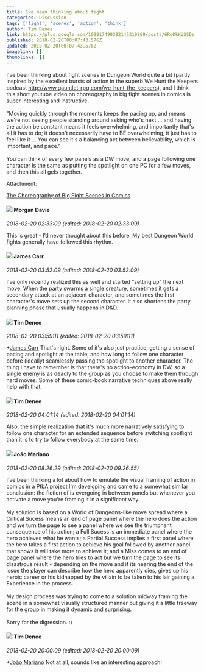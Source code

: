 ```yaml
---
title: Ive been thinking about fight
categories: Discussion
tags: ['fight', 'scenes', 'action', 'think']
author: Tim Denee
link: https://plus.google.com/109817499382146310869/posts/6ReKkKiSSDs
published: 2018-02-20T00:07:43.576Z
updated: 2018-02-20T00:07:43.576Z
imagelink: []
thumblinks: []
---
```


I&#39;ve been thinking about fight scenes in Dungeon World quite a bit (partly inspired by the excellent bursts of action in the superb We Hunt the Keepers podcast <a href="http://www.gauntlet-rpg.com/we-hunt-the-keepers" class="ot-anchor">http://www.gauntlet-rpg.com/we-hunt-the-keepers</a>), and I think this short youtube video on choreography in big fight scenes in comics is super interesting and instructive. <br /><br />&quot;Moving quickly through the moments keeps the pacing up, and means we&#39;re not seeing people standing around asking who&#39;s next ... and having the action be constant means it feels overwhelming, and importantly that&#39;s all it has to do; it doesn&#39;t necessarily have to BE overwhelming, it just has to feel like it ... You can see it&#39;s a balancing act between believability, which is important, and pace.&quot;<br /><br />You can think of every few panels as a DW move, and a page following one character is the same as putting the spotlight on one PC for a few moves, and then this all gels together. 


Attachment:

<a href='https://www.youtube.com/watch?v=iUEB96hd5ic&feature=em-subs_digest'>The Choreography of Big Fight Scenes in Comics</a>


<div id='comment z13nd3sobkvxvpht022aj13hct2oi533v'>
  <h4><img src='{{site.baseurl}}//images/avatars/112717337772809411308_photo.jpg'> Morgan Davie</h4>
      <p><cite>2018-02-20 02:33:09 (edited: 2018-02-20 02:33:09)</cite></p>
        <p>This is great - I’d never thought about this before. My best Dungeon World fights generally have followed this rhythm.</p>
</div>
        

<div id='comment z13nd3sobkvxvpht022aj13hct2oi533v'>
  <h4><img src='{{site.baseurl}}//images/avatars/110439826786622182650_photo.jpg'> James Carr</h4>
      <p><cite>2018-02-20 03:52:09 (edited: 2018-02-20 03:52:09)</cite></p>
        <p>I&#39;ve only recently realized this as well and started &quot;setting up&quot; the next move. When the party swarms a single creature, sometimes it gets a secondary attack at an adjacent character, and sometimes the first character&#39;s move sets up the second character. It also shortens the party planning phase that usually happens in D&amp;D.</p>
</div>
        

<div id='comment z13nd3sobkvxvpht022aj13hct2oi533v'>
  <h4><img src='{{site.baseurl}}//images/avatars/109817499382146310869_photo.jpg'> Tim Denee</h4>
      <p><cite>2018-02-20 03:59:11 (edited: 2018-02-20 03:59:11)</cite></p>
        <p><span class="proflinkWrapper"><span class="proflinkPrefix">+</span><a class="proflink" href="https://plus.google.com/110439826786622182650" oid="110439826786622182650">James Carr</a></span> That&#39;s right. Some of it&#39;s also just practice, getting a sense of pacing and spotlight at the table, and how long to follow one character before (ideally) seamlessly passing the spotlight to another character. The thing I have to remember is that there&#39;s no action-economy in DW, so a single enemy is as deadly to the group as you choose to make them through hard moves. Some of these comic-book narrative techniques above really help with that.</p>
</div>
        

<div id='comment z13nd3sobkvxvpht022aj13hct2oi533v'>
  <h4><img src='{{site.baseurl}}//images/avatars/109817499382146310869_photo.jpg'> Tim Denee</h4>
      <p><cite>2018-02-20 04:01:14 (edited: 2018-02-20 04:01:14)</cite></p>
        <p>Also, the simple realization that it&#39;s much more narratively satisfying to follow one character for an extended sequence before switching spotlight than it is to try to follow everybody at the same time.</p>
</div>
        

<div id='comment z13nd3sobkvxvpht022aj13hct2oi533v'>
  <h4><img src='{{site.baseurl}}//images/avatars/105799483215196505083_photo.jpg'> João Mariano</h4>
      <p><cite>2018-02-20 08:26:29 (edited: 2018-02-20 09:26:55)</cite></p>
        <p>I&#39;ve been thinking a lot about how to emulate the visual framing of action in comics in a PtbA project I&#39;m developing and came to a somewhat similar conclusion: the fiction of is evergoing in between panels but whenever you activate a move you&#39;re framing it in a significant way.<br /><br />My solution is based on a World of Dungeons-like move spread where a Critical Sucess means an end of page panel where the hero does the action and we turn the page to see a panel where we see the triumphant consequence of his action; a Full Sucess is an immediate panel where the hero achieves what he wants; a Partial Success implies a first panel where the hero takes a first action to achieve his goal followed by another panel that shows it will take more to achieve it; and a Miss comes to an end of page panel where the hero tries to act but we turn the page to see its disastrous result - depending on the move and if its nearing the end of the issue the player can describe how the hero apparently dies, gives up his heroic career or his kidnapped by the villain to be taken to his lair gaining a Experience in the process.<br /><br />My design process was trying to come to a solution midway framing the scene in a somewhat visually structured manner but giving it a little freeway for the group in making it dynamic and surprising.<br /><br />Sorry for the digression. :)</p>
</div>
        

<div id='comment z13nd3sobkvxvpht022aj13hct2oi533v'>
  <h4><img src='{{site.baseurl}}//images/avatars/109817499382146310869_photo.jpg'> Tim Denee</h4>
      <p><cite>2018-02-20 20:00:09 (edited: 2018-02-20 20:00:09)</cite></p>
        <p><span class="proflinkWrapper"><span class="proflinkPrefix">+</span><a class="proflink" href="https://plus.google.com/105799483215196505083" oid="105799483215196505083">João Mariano</a></span> Not at all, sounds like an interesting approach!</p>
</div>
        